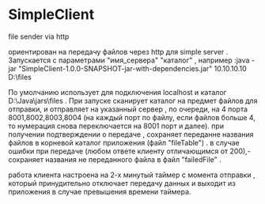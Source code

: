 # SimpleClient
file sender via http

ориентирован на передачу файлов через http для simple server .
Запускается с параметрами "имя_сервера" "каталог" , например :java -jar "SimpleClient-1.0.0-SNAPSHOT-jar-with-dependencies.jar" 10.10.10.10 D:\files

По умолчанию использует для подключения localhost и каталог D:\\Java\\jars\\files .
При запуске сканирует каталог на предмет файлов для отправки, и отправляет на указанный сервер , по очереди, на 4 порта 8001,8002,8003,8004 (на каждый порт по файлу, если файлов больше 4,
то нумерация снова переключается на 8001 порт и далее).
при получении подтверждении о передаче , сохраняет переданне названия файлов в корневой каталог приложения (файл "fileTable") .
в случае ошибки при передаче (любом ответе клиенту отличающимся от 200),- сохраняет названия не переданного файла в файл "failedFile" .

работа клиента настроена на 2-х минутый таймер с момента отправки , который принудительно отключает передачу данных и выходит из приложения в случае превышения времени таймера.
